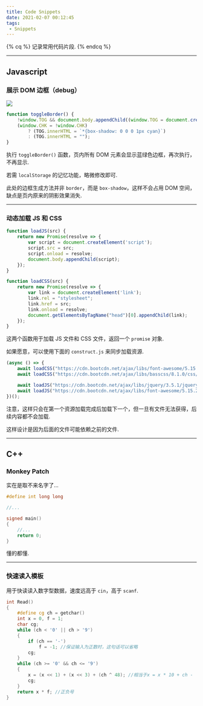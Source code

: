 ```yaml
---
title: Code Snippets
date: 2021-02-07 00:12:45
tags:
 - Snippets
---
```


<!-- placeholder -->

{% cq %} 记录常用代码片段. {% endcq %}

<!-- more -->

---

## Javascript

### 展示 DOM 边框（debug）

![](/assets/snippets-pic1.png)

```js
function toggleBorder() {
    !window.TOG && document.body.appendChild((window.TOG = document.createElement("style")));
    (window.CHK = !window.CHK)
        ? (TOG.innerHTML = `*{box-shadow: 0 0 0 1px cyan}`)
        : (TOG.innerHTML = "");
}
```

执行 `toggleBorder()` 函数，页内所有 DOM 元素会显示蓝绿色边框，再次执行，不再显示.

若需 `localStorage` 的记忆功能，略微修改即可.

此处的边框生成方法并非 `border`，而是 `box-shadow`，这样不会占用 DOM 空间，缺点是页内原来的阴影效果消失.

---

### 动态加载 JS 和 CSS

```js HTML.js
function loadJS(src) {
    return new Promise(resolve => {
        var script = document.createElement('script');
        script.src = src;
        script.onload = resolve;
        document.body.appendChild(script);
    });
}

function loadCSS(src) {
    return new Promise(resolve => {
        var link = document.createElement('link');
        link.rel = "stylesheet";
        link.href = src;
        link.onload = resolve;
        document.getElementsByTagName("head")[0].appendChild(link);
    });
}
```

这两个函数用于加载 JS 文件和 CSS 文件，返回一个 `promise` 对象.

如果愿意，可以使用下面的 `construct.js` 来同步加载资源.

```js construct.js
(async () => {
    await loadCSS("https://cdn.bootcdn.net/ajax/libs/font-awesome/5.15.2/css/all.min.css");
    await loadCSS("https://cdn.bootcdn.net/ajax/libs/basscss/8.1.0/css/basscss.min.css");

    await loadJS("https://cdn.bootcdn.net/ajax/libs/jquery/3.5.1/jquery.min.js");
    await loadJS("https://cdn.bootcdn.net/ajax/libs/font-awesome/5.15.2/js/all.min.js");
})();
```

注意，这样只会在第一个资源加载完成后加载下一个，但一旦有文件无法获得，后续内容都不会加载.

这样设计是因为后面的文件可能依赖之前的文件.

---

## C++

### Monkey Patch

实在是取不来名字了...

```cpp
#define int long long

//...

signed main()
{
    //...
    return 0;
}
```

懂的都懂.

---

### 快速读入模板

用于快读读入数字型数据，速度远高于 `cin`，高于 `scanf`.

```cpp
int Read()
{
    #define cg ch = getchar()
    int x = 0, f = 1;
    char cg;
    while (ch < '0' || ch > '9')
    {
        if (ch == '-')
            f = -1; //保证输入为正数时，这句话可以省略
        cg;
    }
    while (ch >= '0' && ch <= '9')
    {
        x = (x << 1) + (x << 3) + (ch ^ 48); //相当于x = x * 10 + ch - '0'
        cg;
    }
    return x * f; //正负号
}
```